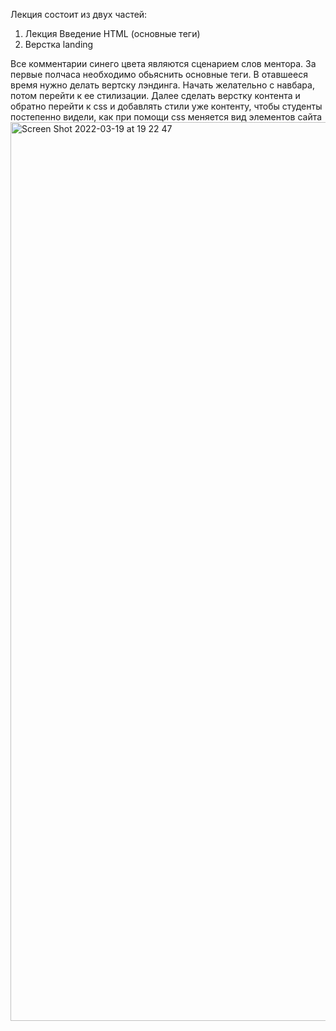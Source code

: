 Лекция состоит из двух частей:

1. Лекция Введение HTML (основные теги)
2. Верстка landing

Все комментарии синего цвета являются сценарием слов ментора. За первые полчаса необходимо обьяснить основные теги. В отавшееся время нужно делать вертску лэндинга. Начать желательно с навбара, потом перейти к ее стилизации.
Далее сделать верстку контента и обратно перейти к css и добавлять стили уже контенту, чтобы студенты постепенно видели, как при помощи css меняется вид элементов сайта
<img width="1438" alt="Screen Shot 2022-03-19 at 19 22 47" src="https://user-images.githubusercontent.com/85788119/159122869-64ba268f-a7d3-4a6d-a6e5-280589e2ba53.png">
